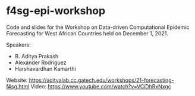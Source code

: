 # f4sg-epi-workshop
Code and slides for the Workshop on Data-driven Computational Epidemic Forecasting for West African Countries held on December 1, 2021. 

Speakers:
- B. Aditya Prakash
- Alexander Rodríguez
- Harshavardhan Kamarthi

Website: https://adityalab.cc.gatech.edu/workshops/21-forecasting-f4sg.html
Video: https://www.youtube.com/watch?v=VCiDhRxNxgc
